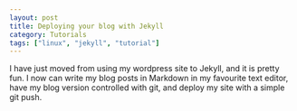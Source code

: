 ```yaml
---
layout: post
title: Deploying your blog with Jekyll
category: Tutorials
tags: ["linux", "jekyll", "tutorial"]
---
```

I have just moved from using my wordpress site to Jekyll, and it is pretty fun. I now can write my blog posts in Markdown in my favourite text editor, have my blog version controlled with git, and deploy my site with a simple git push.
